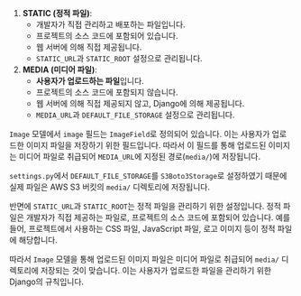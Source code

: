 1. **STATIC (정적 파일)**:
    - 개발자가 직접 관리하고 배포하는 파일입니다.
    - 프로젝트의 소스 코드에 포함되어 있습니다.
    - 웹 서버에 의해 직접 제공됩니다.
    - `STATIC_URL`과 `STATIC_ROOT` 설정으로 관리됩니다.
2. **MEDIA (미디어 파일)**:
    - **사용자가 업로드하는 파일**입니다.
    - 프로젝트의 소스 코드에 포함되지 않습니다.
    - 웹 서버에 의해 직접 제공되지 않고, Django에 의해 제공됩니다.
    - `MEDIA_URL`과 `DEFAULT_FILE_STORAGE` 설정으로 관리됩니다.

`Image` 모델에서 `image` 필드는 `ImageField`로 정의되어 있습니다. 이는 사용자가 업로드한 이미지 파일을 저장하기 위한 필드입니다. 따라서 이 필드를 통해 업로드된 이미지는 미디어 파일로 취급되어 `MEDIA_URL`에 지정된 경로(`media/`)에 저장됩니다.

`settings.py`에서 `DEFAULT_FILE_STORAGE`를 `S3Boto3Storage`로 설정하였기 때문에 실제 파일은 AWS S3 버킷의 `media/` 디렉토리에 저장됩니다.

반면에 `STATIC_URL`과 `STATIC_ROOT`는 정적 파일을 관리하기 위한 설정입니다. 정적 파일은 개발자가 직접 제공하는 파일로, 프로젝트의 소스 코드에 포함되어 있습니다. 예를 들어, 프로젝트에서 사용하는 CSS 파일, JavaScript 파일, 로고 이미지 등이 정적 파일에 해당합니다.

따라서 `Image` 모델을 통해 업로드된 이미지 파일은 미디어 파일로 취급되어 `media/` 디렉토리에 저장되는 것이 맞습니다. 이는 사용자가 업로드한 파일을 관리하기 위한 Django의 규칙입니다.